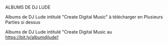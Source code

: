 ALBUMS DE DJ LUDE

Albums de DJ Lude intitulé "Create Digital Music" à télécharger en Plusieurs Parties 
si dessus

Albums de DJ Lude intitulé "Create Digital Music au https://bit.ly/albumdjlude1

